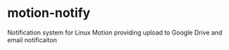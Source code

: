 motion-notify
=============

Notification system for Linux Motion providing upload to Google Drive and email notificaiton
